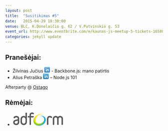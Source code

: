 ```yaml
---
layout: post
title:  "Susitikimas #5"
date:   2015-04-29 18:30:00
venue: BLC, K.Donelaičio g. 62 / V.Putvinskio g. 53
event_url: http://www.eventbrite.com/e/kaunas-js-meetup-5-tickets-16580174749
categories: jekyll update
---
```

## Pranešėjai:

  * Žilvinas Jučius [![LinkedIn](img/icon-linkedin.png)](https://www.linkedin.com/pub/žilvinas-jučius/91/10b/71) - Backbone.js: mano patirtis
  * Alius Petraška [![LinkedIn](img/icon-linkedin.png)](https://www.linkedin.com/in/neytema) – Node.js 101

  Afterparty @ [Ostago](https://www.facebook.com/ostagoLT)

## Rėmėjai:

  * ![Adform](img/adform-logo.jpg)